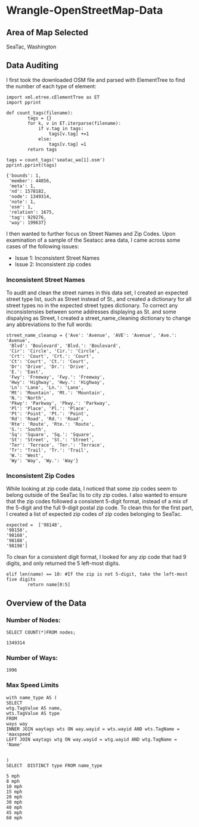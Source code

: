 # Wrangle-OpenStreetMap-Data


## Area of Map Selected 
SeaTac, Washington 



## Data Auditing
I first took the downloaded OSM file and parsed with ElementTree to find the number of each type of element: 

```
import xml.etree.cElementTree as ET
import pprint

def count_tags(filename):
        tags = {}
        for k, v in ET.iterparse(filename):
            if v.tag in tags:
                tags[v.tag] +=1
            else:
                tags[v.tag] =1
        return tags

tags = count_tags('seatac_wa[1].osm')
pprint.pprint(tags)
```
```
{'bounds': 1,
 'member': 44856,
 'meta': 1,
 'nd': 1578182,
 'node': 1349314,
 'note': 1,
 'osm': 1,
 'relation': 1675,
 'tag': 929276,
 'way': 199637}
 ```

I then wanted to further focus on Street Names and Zip Codes. Upon examination of a sample of the Seatacc area data, I came across some cases of the following issues: 

* Issue 1: Inconsistent Street Names
* Issue 2: Inconsistent zip codes

### Inconsistent Street Names
To audit and clean the street names in this data set, I created an expected street type list, such as Street instead of St., and created a dictionary for all street types no in the expected street types dictionary. To correct any inconsistensies between some addresses displaying as St. and some dispalying as Street, I created a street_name_cleaning dictionary to change any abbreviations to the full words: 
```
street_name_cleanup = {'Ave': 'Avenue', 'AVE': 'Avenue', 'Ave.': 'Avenue',
 'Blvd': 'Boulevard', 'Blvd.': 'Boulevard',
 'Cir': 'Circle', 'Cir.': 'Circle',
 'Crt': 'Court', 'Crt.': 'Court',
 'Ct': 'Court', 'Ct.': 'Court',
 'Dr': 'Drive', 'Dr.': 'Drive',
 'E.': 'East',
 'Fwy': 'Freeway', 'Fwy.': 'Freeway',
 'Hwy': 'Highway', 'Hwy.': 'Highway',
 'Ln': 'Lane', 'Ln.': 'Lane',
 'Mt': 'Mountain', 'Mt.': 'Mountain',
 'N.': 'North',
 'Pkwy': 'Parkway', 'Pkwy.': 'Parkway',
 'Pl': 'Place', 'Pl.': 'Place',
 'Pt': 'Point', 'Pt.': 'Point',
 'Rd': 'Road', 'Rd.': 'Road',
 'Rte': 'Route', 'Rte.': 'Route',
 'S.': 'South',
 'Sq': 'Square', 'Sq.': 'Square',
 'St': 'Street', 'St.': 'Street',
 'Ter': 'Terrace', 'Ter.': 'Terrace',
 'Tr': 'Trail', 'Tr.': 'Trail',
 'W.': 'West',
 'Wy': 'Way', 'Wy.': 'Way'}
 ```
 
### Inconsistent Zip Codes
While looking at zip code data, I noticed that some zip codes seem to belong outside of the SeaTac lis to city zip codes. I also wanted to ensure that the zip codes followed a consistent 5-digit format, instead of a mix of the 5-digit and the full 9-digit postal zip code. To clean this for the first part, I created a list of expected zip codes of zip codes belonging to SeaTac. 
```
expected =  ['98148',
'98158',
'98168',
'98188',
'98198']
```
To clean for a consistent digit format, I looked for any zip code that had 9 digits, and only returned the 5 left-most digits.
```
elif len(name) == 10: #If the zip is not 5-digit, take the left-most five digits
        return name[0:5]
```
## Overview of the Data
### Number of Nodes: 
```
SELECT COUNT(*)FROM nodes;
```
```
1349314
```
### Number of Ways: 
```
1996
```
### Max Speed Limits 
```
with name_type AS (
SELECT
wtg.TagValue AS name,
wts.TagValue AS type
FROM
ways way
INNER JOIN waytags wts ON way.wayid = wts.wayid AND wts.TagName = 'maxspeed'
LEFT JOIN waytags wtg ON way.wayid = wtg.wayid AND wtg.TagName = 'Name'


)
SELECT  DISTINCT type FROM name_type
```
```
5 mph
8 mph
10 mph
15 mph
20 mph
30 mph
40 mph
45 mph
60 mph
```
